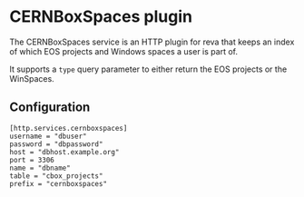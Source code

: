# CERNBoxSpaces plugin

The CERNBoxSpaces service is an HTTP plugin for reva that keeps an index of which EOS projects and Windows spaces a user is part of.

It supports a `type` query parameter to either return the EOS projects or the WinSpaces.

## Configuration

```
[http.services.cernboxspaces]
username = "dbuser"
password = "dbpassword"
host = "dbhost.example.org"
port = 3306
name = "dbname"
table = "cbox_projects"
prefix = "cernboxspaces"
```
